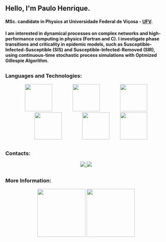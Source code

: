 ## Hello, I'm Paulo Henrique.
#### MSc. candidate in Physics at Universidade Federal de Viçosa - [UFV](https://posfisica.ufv.br/).     
#### I am interested in dynamical processes on complex networks and high-performance computing in physics (Fortran and C). I investigate phase transitions and criticality in epidemic models, such as Susceptible-Infected-Susceptible (SIS) and Susceptible-Infected-Removed (SIR), using continuous-time stochastic process simulations with Optmized Gillespie Algorithm.

##
<h3>Languages and Technologies:</h3>
<div align='center'>
 
<img src="https://cdn.jsdelivr.net/gh/devicons/devicon/icons/python/python-original.svg" widht= "85" height="85" hspace=30 /> 

 <img src="https://cdn.jsdelivr.net/gh/devicons/devicon@latest/icons/fortran/fortran-original.svg"  widht= "85" height="85" hspace=30/>
             
<img src="https://cdn.jsdelivr.net/gh/devicons/devicon/icons/c/c-original.svg" widht= "85" height="85" hspace=30 />
<img src="https://cdn.jsdelivr.net/gh/devicons/devicon/icons/cplusplus/cplusplus-original.svg" widht= "85" height="85" hspace=30 />
<img src="https://cdn.jsdelivr.net/gh/devicons/devicon/icons/mysql/mysql-original.svg" widht= "85" height="85" hspace=30  />
<img src="https://cdn.jsdelivr.net/gh/devicons/devicon/icons/arduino/arduino-original.svg" widht= "85" height="85" />
          
          
</div>   

##
<h3>Contacts:</h3> 
<div align='center'>
<a href="https://www.linkedin.com/in/paulo-henrique-lorenzoni-filho-848665153/"><img src="https://img.shields.io/badge/LinkedIn-0077B5?style=for-the-badge&logo=linkedin&logoColor=white" /> </a>
<a href="mailto:phlorenzoni@hotmail.com"><img src="https://img.shields.io/badge/Microsoft_Outlook-0078D4?style=for-the-badge&logo=microsoft-outlook&logoColor=white" /></a>      </div> 

 ##
<h3>More Information:</h3>
<div align='center'>
<img height="150em" src="https://github-readme-stats.vercel.app/api?username=phlorenzoni&show_icons=true&theme=blueberry"/>
<img height ="150em" src="https://github-readme-stats.vercel.app/api/top-langs/?username=phlorenzoni&layout=compact&theme=blueberry&show_icons=true"> </div>



<!---
phlorenzoni/phlorenzoni is a ✨ special ✨ repository because its `README.md` (this file) appears on your GitHub profile.
You can click the Preview link to take a look at your changes.
--->

